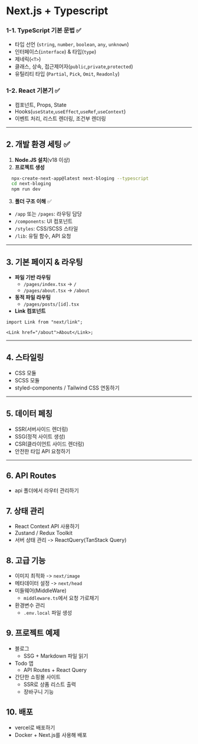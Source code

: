 # Next.js + Typescript

### 1-1. TypeScript 기본 문법 ✅

- 타입 선언 (`string`, `number`, `boolean`, `any`, `unknown`)
- 인터페이스(`interface`) & 타입(`type`)
- 제네릭(`<T>`)
- 클래스, 상속, 접근제어자(`public`,`private`,`protected`)
- 유틸리티 타입 (`Partial`, `Pick`, `Omit`, `Readonly`)

### 1-2. React 기본기 ✅

- 컴포넌트, Props, State
- Hooks(`useState`,`useEffect`,`useRef`,`useContext`)
- 이벤트 처리, 리스트 렌더링, 조건부 렌더링

---

## 2. 개발 환경 세팅 ✅

1.  **Node.JS 설치**(v18 이상)
2.  **프로젝트 생성**

```bash
  npx-create-next-app@latest next-bloging --typescript
  cd next-bloging
  npm run dev
```

3.  **폴더 구조 이해** ✅

- `/app` 또는 `/pages`: 라우팅 담당
- `/components`: UI 컴포넌트
- `/styles`: CSS/SCSS 스타일
- `/lib`: 유틸 함수, API 요청

---

## 3. 기본 페이지 & 라우팅

- **파일 기반 라우팅**
  - `/pages/index.tsx` -> `/`
  - `/pages/about.tsx` -> `/about`
- **동적 파일 라우팅**
  - `/pages/posts/[id].tsx`
- **Link 컴포넌트**

```tsx
import Link from "next/link";

<Link href="/about">About</Link>;
```

---

## 4. 스타일링

- CSS 모듈
- SCSS 모듈
- styled-components / Tailwind CSS 연동하기

---

## 5. 데이터 페칭

- SSR(서버사이드 렌더링)
- SSG(정적 사이트 생성)
- CSR(클라이언트 사이드 렌더링)
- 안전한 타입 API 요청하기

---

## 6. API Routes

- api 폴더에서 라우터 관리하기

## 7. 상태 관리

- React Context API 사용하기
- Zustand / Redux Toolkit
- 서버 상태 관리 -> ReactQuery(TanStack Query)

## 8. 고급 기능

- 이미지 최적화 -> `next/image`
- 메타데이터 설정 -> `next/head`
- 미들웨어(MiddleWare)
  - `middleware.ts`에서 요청 가로채기
- 환경변수 관리
  - `.env.local` 파일 생성

## 9. 프로젝트 예제

- 블로그
  - SSG + Markdown 파일 읽기
- Todo 앱
  - API Routes + React Query
- 간단한 쇼핑몰 사이트
  - SSR로 상품 리스트 출력
  - 장바구니 기능

## 10. 배포

- vercel로 배포하기
- Docker + Next.js를 사용해 배포
